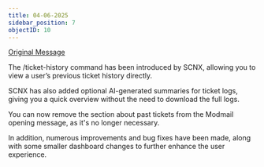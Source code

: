 ```yaml
---
title: 04-06-2025
sidebar_position: 7
objectID: 10
---
```

[Original Message](https://discord.com/channels/1113111089350197380/1316771964487995462/1379601257446113370)


The /ticket-history command has been introduced by SCNX, allowing you to view a user’s previous ticket history directly.

SCNX has also added optional AI-generated summaries for ticket logs, giving you a quick overview without the need to download the full logs.

You can now remove the section about past tickets from the Modmail opening message, as it's no longer necessary.

In addition, numerous improvements and bug fixes have been made, along with some smaller dashboard changes to further enhance the user experience.